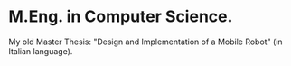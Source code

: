
# M.Eng. in Computer Science.

My old Master Thesis: "Design and Implementation of a Mobile Robot" (in Italian language).

